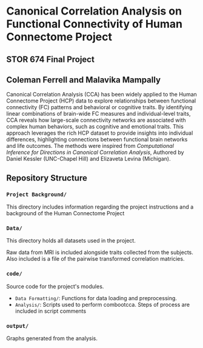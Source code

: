 # Canonical Correlation Analysis on Functional Connectivity of Human Connectome Project
## STOR 674 Final Project
## Coleman Ferrell and Malavika Mampally
Canonical Correlation Analysis (CCA) has been widely applied to the Human Connectome Project (HCP) data to explore relationships between functional connectivity (FC) patterns and behavioral or cognitive traits. By identifying linear combinations of brain-wide FC measures and individual-level traits, CCA reveals how large-scale connectivity networks are associated with complex human behaviors, such as cognitive and emotional traits. This approach leverages the rich HCP dataset to provide insights into individual differences, highlighting connections between functional brain networks and life outcomes. The methods were inspired from *Computational Inference for Directions in Canonical Correlation Analysis*, Authored by Daniel Kessler (UNC-Chapel Hill) and Elizaveta Levina (Michigan).
 
## Repository Structure

### `Project Background/`
This directory includes information regarding the project instructions and a background of the Human Connectome Project

### `Data/`

This directory holds all datasets used in the project.

Raw data from MRI is included alongside traits collected from the subjects. Also included is a file of the pairwise transformed correlation matricies.

### `code/`

Source code for the project's modules.

- `Data Formatting/`: Functions for data loading and preprocessing.
- `Analysis/`: Scripts used to perform combootcca. Steps of process are included in script comments

### `output/`
Graphs generated from the analysis.